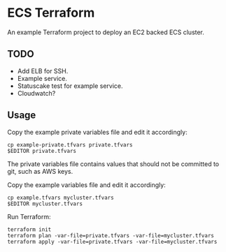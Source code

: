 
# ECS Terraform

An example Terraform project to deploy an EC2 backed ECS cluster.

## TODO

- Add ELB for SSH.
- Example service.
- Statuscake test for example service.
- Cloudwatch?

## Usage

Copy the example private variables file and edit it accordingly:
```shell
cp example-private.tfvars private.tfvars
$EDITOR private.tfvars
```
The private variables file contains values that should not be committed to
git, such as AWS keys.  

Copy the example variables file and edit it accordingly:
```shell
cp example.tfvars mycluster.tfvars
$EDITOR mycluster.tfvars
```

Run Terraform:
```shell
terraform init
terraform plan -var-file=private.tfvars -var-file=mycluster.tfvars
terraform apply -var-file=private.tfvars -var-file=mycluster.tfvars
```
